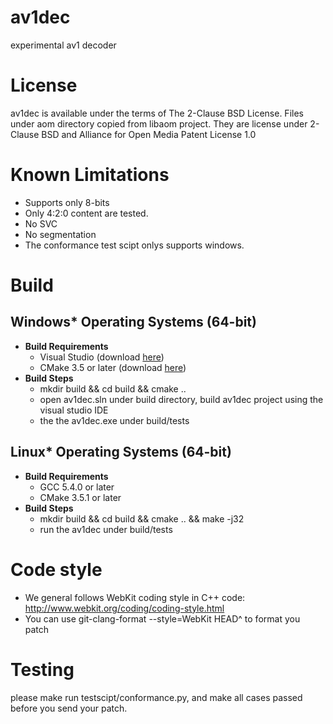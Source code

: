 # av1dec
experimental av1 decoder

# License
av1dec is available under the terms of The 2-Clause BSD License. Files under aom directory copied from libaom project. They are license under 2-Clause BSD and Alliance for Open Media Patent License 1.0 

# Known Limitations
  * Supports only 8-bits
  * Only 4:2:0 content are tested.
  * No SVC
  * No segmentation
  * The conformance test scipt onlys supports windows.
  
# Build
## Windows* Operating Systems (64-bit)
- __Build Requirements__
  - Visual Studio (download [here](https://visualstudio.microsoft.com/downloads/))
  - CMake 3.5 or later (download [here](https://github.com/Kitware/CMake/releases/download/v3.14.5/cmake-3.14.5-win64-x64.msi))
- __Build Steps__
  - mkdir build && cd build && cmake ..
  - open av1dec.sln under build directory, build av1dec project using the visual studio IDE
  - the the av1dec.exe under build/tests

## Linux* Operating Systems (64-bit)
- __Build Requirements__
  - GCC 5.4.0 or later
  - CMake 3.5.1 or later
- __Build Steps__
  - mkdir build && cd build && cmake .. && make -j32
  - run the av1dec under build/tests

# Code style
- We general follows WebKit coding style in C++ code: http://www.webkit.org/coding/coding-style.html
- You can use git-clang-format --style=WebKit HEAD^ to format you patch

# Testing
please make run testscipt/conformance.py, and make all cases passed before you send your patch.
